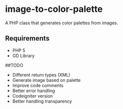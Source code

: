 image-to-color-palette
======================

A PHP class that generates color palettes from images.


## Requirements
* PHP 5
* GD Library

##TODO
* Different return types (XML)
* Generate image based on palette
* Improve code comments
* Better error handling
* Codeigniter version
* Better handling transparency 
